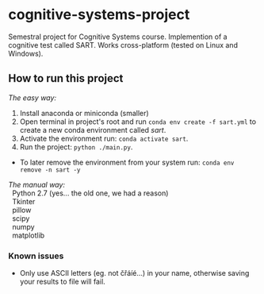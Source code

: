 # cognitive-systems-project

Semestral project for Cognitive Systems course. Implemention of a cognitive test called SART. Works cross-platform (tested on Linux and Windows).

## How to run this project
_The easy way:_  

1. Install anaconda or miniconda (smaller)
2. Open terminal in project's root and run ``conda env create -f sart.yml`` to create a new conda environment called _sart_.
3. Activate the environment run: ``conda activate sart``.
4. Run the project: ``python ./main.py``.

- To later remove the environment from your system run: ``conda env remove -n sart -y``
  
_The manual way:_  
&nbsp;&nbsp;Python 2.7 (yes... the old one, we had a reason)  
&nbsp;&nbsp;Tkinter  
&nbsp;&nbsp;pillow  
&nbsp;&nbsp;scipy  
&nbsp;&nbsp;numpy  
&nbsp;&nbsp;matplotlib  

### Known issues

- Only use ASCII letters (eg. not čřáíé...) in your name, otherwise saving your results to file will fail.
